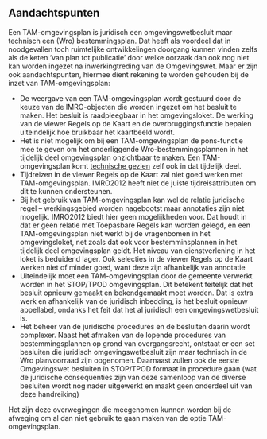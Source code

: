 ## Aandachtspunten 

Een TAM-omgevingsplan is juridisch een omgevingswetbesluit maar technisch een (Wro) bestemmingsplan. Dat heeft als voordeel dat in noodgevallen toch ruimtelijke ontwikkelingen doorgang kunnen vinden zelfs als de keten ‘van plan tot publicatie’ door welke oorzaak dan ook nog niet kan worden ingezet na inwerkingtreding van de Omgevingswet. Maar er zijn ook aandachtspunten, hiermee dient rekening te worden gehouden bij de inzet van TAM-omgevingsplan: 

- De weergave van een TAM-omgevingsplan wordt gestuurd door de keuze van de IMRO-objecten die worden ingezet om het besluit te maken. Het besluit is raadpleegbaar in het omgevingsloket. De werking van de viewer Regels op de Kaart en de overbruggingsfunctie bepalen uiteindelijk hoe bruikbaar het kaartbeeld wordt.
- Het is niet mogelijk om bij een TAM-omgevingsplan de pons-functie mee te geven om het onderliggende Wro-bestemmingsplannen in het tijdelijk deel omgevingsplan onzichtbaar te maken. Een TAM-omgevingsplan komt <u>technische gezien</u> zelf ook in dat tijdelijk deel.
- Tijdreizen in de viewer Regels op de Kaart zal niet goed werken met TAM-omgevingsplan. IMRO2012 heeft niet de juiste tijdreisattributen om dit te kunnen ondersteunen.
- Bij het gebruik van TAM-omgevingsplan kan wel de relatie juridische regel – werkingsgebied worden nagebootst maar annotaties zijn niet mogelijk. IMRO2012 biedt hier geen mogelijkheden voor. Dat houdt in dat er geen relatie met Toepasbare Regels kan worden gelegd, en een TAM-omgevingsplan niet werkt bij de vragenbomen in het omgevingsloket, net zoals dat ook voor bestemminsplannen in het tijdelijk deel omgevingsplan geldt. Het niveau van dienstverlening in het loket is beduidend lager. Ook selecties in de viewer Regels op de Kaart werken niet of minder goed, want deze zijn afhankelijk van annotatie
- Uiteindelijk moet een TAM-omgevingsplan door de gemeente verwerkt worden in het STOP/TPOD omgevingsplan. Dit betekent feitelijk dat het besluit opnieuw gemaakt en bekendgemaakt moet worden. Dat is extra werk en afhankelijk van de juridisch inbedding, is het besluit opnieuw appellabel, ondanks het feit dat het al juridisch een omgevingswetbesluit is.
- Het beheer van de juridische procedures en de besluiten daarin wordt complexer. Naast het afmaken van de lopende procedures van bestemmingsplannen op grond van overgangsrecht, ontstaat er een set besluiten die juridisch omgevingswetbesluit zijn maar technisch in de Wro planvoorraad zijn opgenomen. Daarnaast zullen ook de eerste Omgevingswet besluiten in STOP/TPOD formaat in procedure gaan (wat de juridische consequenties zijn van deze samenloop van de diverse besluiten wordt nog nader uitgewerkt en maakt geen onderdeel uit van deze handreiking)

Het zijn deze overwegingen die meegenomen kunnen worden bij de afweging om al dan niet gebruik te gaan maken van de optie TAM-omgevingsplan.

